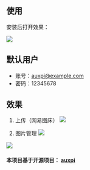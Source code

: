 ## 使用

安装后打开效果：

![](http://yanxuan.nosdn.127.net/0ece5071a9c405a3099acecc76da7b53.png)

## 默认用户
- 账号：auxpi@example.com
- 密码：12345678
    
## 效果

1. 上传（网易图床）
![](http://yanxuan.nosdn.127.net/0e254b967a6640e2a15b5b2b427fcb86.png)

2. 图片管理
![](http://yanxuan.nosdn.127.net/4c9291afedcf7d0baf832aaf20d6d297.png)

![](http://yanxuan.nosdn.127.net/7f1c37a35d8b3f67c760c59ae5084385.png)


#### 本项目基于开源项目： [auxpi](https://github.com/aimerforreimu/auxpi)